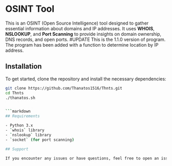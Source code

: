 # OSINT Tool 

This is an OSINT (Open Source Intelligence) tool designed to gather essential information about domains and IP addresses. It uses **WHOIS**, **NSLOOKUP**, and **Port Scanning** to provide insights on domain ownership, DNS records, and open ports.
#UPDATE
This is the 1.1.0 version of program. The program has been added with a function to determine location by IP address.

## Installation

To get started, clone the repository and install the necessary dependencies:

```bash
git clone https://github.com/Thanatos1516/Thnts.git
cd Thnts
./thanatos.sh


```markdown
## Requirements

- Python 3.x
- `whois` library
- `nslookup` library
- `socket` (for port scanning)

## Support

If you encounter any issues or have questions, feel free to open an issue in the (https://github.com/Thanatos1516/Thnts/issues).



